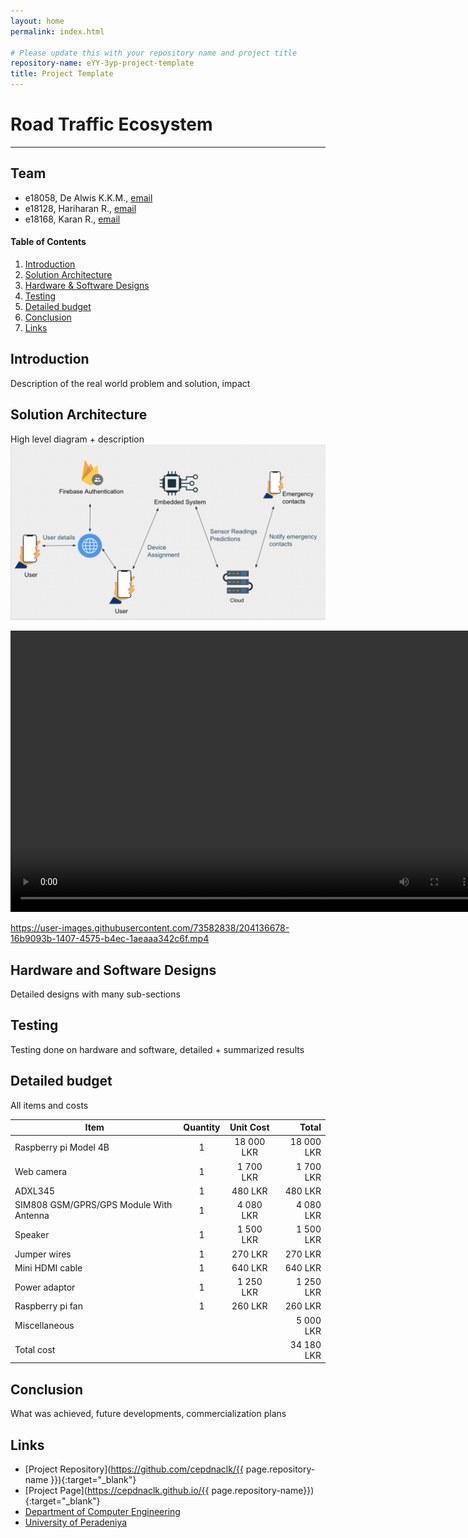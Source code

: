 ```yaml
---
layout: home
permalink: index.html

# Please update this with your repository name and project title
repository-name: eYY-3yp-project-template
title: Project Template
---
```


[comment]: # "This is the standard layout for the project, but you can clean this and use your own template"

# Road Traffic Ecosystem

---

## Team
-  e18058, De Alwis K.K.M., [email](mailto:e18058@eng.pdn.ac.lk)
-  e18128, Hariharan R., [email](mailto:e18128@eng.pdn.ac.lk)
-  e18168, Karan R., [email](mailto:e18168@eng.pdn.ac.lk)

<!-- Image (photo/drawing of the final hardware) should be here -->

<!-- This is a sample image, to show how to add images to your page. To learn more options, please refer [this](https://projects.ce.pdn.ac.lk/docs/faq/how-to-add-an-image/) -->

<!-- ![Sample Image](./images/sample.png) -->

#### Table of Contents
1. [Introduction](#introduction)
2. [Solution Architecture](#solution-architecture )
3. [Hardware & Software Designs](#hardware-and-software-designs)
4. [Testing](#testing)
5. [Detailed budget](#detailed-budget)
6. [Conclusion](#conclusion)
7. [Links](#links)

## Introduction

Description of the real world problem and solution, impact


## Solution Architecture

High level diagram + description
<img width="929" alt="image" src="./images/Screenshot 2022-11-02 at 11.22.55.png">


<video width="750" height="450" controls>
									<source src="./videos/ProjectOverView.mp4" type="video/mp4">
								</video>

https://user-images.githubusercontent.com/73582838/204136678-16b9093b-1407-4575-b4ec-1aeaaa342c6f.mp4


## Hardware and Software Designs

Detailed designs with many sub-sections

## Testing

Testing done on hardware and software, detailed + summarized results

## Detailed budget

All items and costs

| Item          | Quantity  | Unit Cost  | Total  |
| ------------- |:---------:|:----------:|-------:|
| Raspberry pi Model 4B   | 1         | 18 000 LKR     | 18 000 LKR |
| Web camera  | 1         | 1 700 LKR     | 1 700 LKR |
| ADXL345 | 1         |   480 LKR     |   480 LKR |
| SIM808 GSM/GPRS/GPS Module With Antenna  | 1         | 4 080 LKR     | 4 080 LKR |
| Speaker  | 1         | 1 500 LKR     | 1 500 LKR |
| Jumper wires  | 1         |  270 LKR     |  270 LKR |
| Mini HDMI cable  | 1         |  640 LKR     |  640 LKR |
| Power adaptor  | 1         | 1 250 LKR     | 1 250 LKR |
| Raspberry pi fan  | 1         | 260 LKR     | 260 LKR |
| Miscellaneous |          |      | 5 000 LKR |
| Total cost  |         |     | 34 180 LKR |

## Conclusion

What was achieved, future developments, commercialization plans

## Links

- [Project Repository](https://github.com/cepdnaclk/{{ page.repository-name }}){:target="_blank"}
- [Project Page](https://cepdnaclk.github.io/{{ page.repository-name}}){:target="_blank"}
- [Department of Computer Engineering](http://www.ce.pdn.ac.lk/)
- [University of Peradeniya](https://eng.pdn.ac.lk/)

[//]: # (Please refer this to learn more about Markdown syntax)
[//]: # (https://github.com/adam-p/markdown-here/wiki/Markdown-Cheatsheet)
